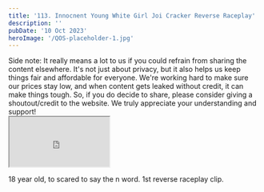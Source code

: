 ```yaml
---
title: '113. Innocnent Young White Girl Joi Cracker Reverse Raceplay'
description: ''
pubDate: '10 Oct 2023'
heroImage: '/QOS-placeholder-1.jpg'
---
```

<div class="video_paragraph_header"> Side note: It really means a lot to us if you could refrain from sharing the content elsewhere. It's not just about privacy, but it also helps us keep things fair and affordable for everyone. We're working hard to make sure our prices stay low, and when content gets leaked without credit, it can make things tough. So, if you do decide to share, please consider giving a shoutout/credit to the website. We truly appreciate your understanding and support!</div>

<iframe src="https://drive.google.com/file/d/1GiYkILFRG442KVGy--h7gqUAbMOF7NYD/preview" width="200" height="100" allow="autoplay" allowfullscreen="allowfullscreen"></iframe>

18 year old, to scared to say the n word. 1st reverse raceplay clip.
<br>
<br>
<!---<a class="read_more" href="https://drive.google.com/file/d/1GiYkILFRG442KVGy--h7gqUAbMOF7NYD/view?usp=sharing">Download</a>--->